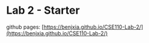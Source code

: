 # Lab 2 - Starter

github pages: [https://benjxia.github.io/CSE110-Lab-2/](https://benjxia.github.io/CSE110-Lab-2/)